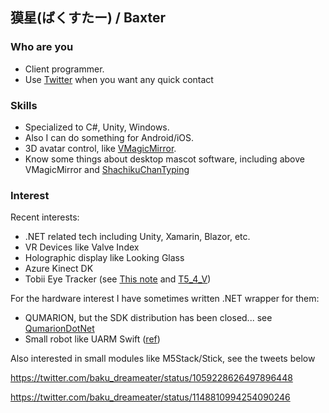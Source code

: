 ## 獏星(ばくすたー) / Baxter

### Who are you

- Client programmer.
- Use [Twitter](https://twitter.com/baku_dreameater) when you want any quick contact

### Skills

- Specialized to C#, Unity, Windows. 
- Also I can do something for Android/iOS.
- 3D avatar control, like [VMagicMirror](https://malaybaku.github.io/VMagicMirror/).
- Know some things about desktop mascot software, including above VMagicMirror and [ShachikuChanTyping](https://github.com/malaybaku/ShachikuChanTyping)

### Interest

Recent interests:

- .NET related tech including Unity, Xamarin, Blazor, etc.
- VR Devices like Valve Index
- Holographic display like Looking Glass
- Azure Kinect DK
- Tobii Eye Tracker (see [This note](https://note.com/baku_dreameater/n/n1432422195a0) and [T5_4_V](https://github.com/malaybaku/T5_4_V))

For the hardware interest I have sometimes written .NET wrapper for them:

- QUMARION, but the SDK distribution has been closed... see [QumarionDotNet](https://github.com/malaybaku/QumarionDotNet)
- Small robot like UARM Swift ([ref](https://github.com/malaybaku/UArmDotNet))

Also interested in small modules like M5Stack/Stick, see the tweets below

https://twitter.com/baku_dreameater/status/1059228626497896448

https://twitter.com/baku_dreameater/status/1148810994254090246

